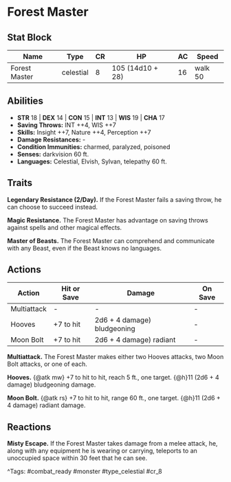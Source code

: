 # Forest Master

## Stat Block

| Name | Type | CR | HP | AC | Speed |
|------|------|----|----|----|-------|
| Forest Master | celestial | 8 | 105 (14d10 + 28) | 16 | walk 50 |

## Abilities

- **STR** 18 | **DEX** 14 | **CON** 15 | **INT** 13 | **WIS** 19 | **CHA** 17
- **Saving Throws:** INT ++4, WIS ++7  
- **Skills:** Insight ++7, Nature ++4, Perception ++7  
- **Damage Resistances:** -  
- **Condition Immunities:** charmed, paralyzed, poisoned  
- **Senses:** darkvision 60 ft.  
- **Languages:** Celestial, Elvish, Sylvan, telepathy 60 ft.

## Traits

**Legendary Resistance (2/Day).** If the Forest Master fails a saving throw, he can choose to succeed instead.

**Magic Resistance.** The Forest Master has advantage on saving throws against spells and other magical effects.

**Master of Beasts.** The Forest Master can comprehend and communicate with any Beast, even if the Beast knows no languages.


## Actions

| Action | Hit or Save | Damage | On Save |
|--------|--------------|--------|----------|
| Multiattack | - | - | - |
| Hooves | +7 to hit | 2d6 + 4 damage) bludgeoning | - |
| Moon Bolt | +7 to hit | 2d6 + 4 damage) radiant | - |

**Multiattack.** The Forest Master makes either two Hooves attacks, two Moon Bolt attacks, or one of each.

**Hooves.** {@atk mw} +7 to hit to hit, reach 5 ft., one target. {@h}11 (2d6 + 4 damage) bludgeoning damage.

**Moon Bolt.** {@atk rs} +7 to hit to hit, range 60 ft., one target. {@h}11 (2d6 + 4 damage) radiant damage.

## Reactions

**Misty Escape.** If the Forest Master takes damage from a melee attack, he, along with any equipment he is wearing or carrying, teleports to an unoccupied space within 30 feet that he can see.



^Tags: #combat_ready #monster #type_celestial #cr_8